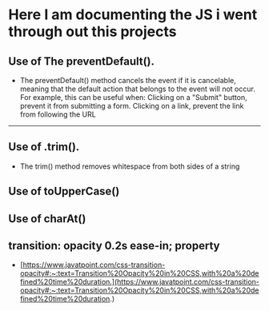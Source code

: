 # Here I am documenting the JS i went through out this projects

## Use of The preventDefault().

- The preventDefault() method cancels the event if it is cancelable, meaning that the default action that belongs to the event will not occur. For example, this can be useful when: Clicking on a "Submit" button, prevent it from submitting a form. Clicking on a link, prevent the link from following the URL

---

## Use of .trim().

- The trim() method removes whitespace from both sides of a string

## Use of toUpperCase()

## Use of charAt()

## transition: opacity 0.2s ease-in; property

- [https://www.javatpoint.com/css-transition-opacity#:~:text=Transition%20Opacity%20in%20CSS,with%20a%20defined%20time%20duration.](https://www.javatpoint.com/css-transition-opacity#:~:text=Transition%20Opacity%20in%20CSS,with%20a%20defined%20time%20duration.)
